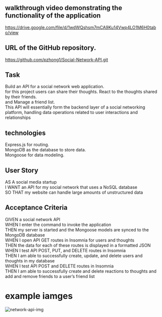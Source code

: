  ## walkthrough video demonstrating the functionality of the application 
https://drive.google.com/file/d/1wdWQshsm7mCA9Ku14Vwp4LO1M6H0tabo/view

 ## URL of the GitHub repository.
 https://github.com/pzhong1/Social-Network-API.git
 
## Task 
Build an API for a social network web application.  
for this project users can share their thoughts. React to the thoughts shared by their friends.  
and Manage a friend list.  
This API will essentially form the backend layer of a social networking platform, handling data operations related to user interactions and relationships  

## technologies

Express.js for routing.  
MongoDB as the database to store data.  
Mongoose  for data modeling.  


## User Story
AS A social media startup  
I WANT an API for my social network that uses a NoSQL database  
SO THAT my website can handle large amounts of unstructured data  

## Acceptance Criteria
GIVEN a social network API  
WHEN I enter the command to invoke the application  
THEN my server is started and the Mongoose models are synced to the MongoDB database  
WHEN I open API GET routes in Insomnia for users and thoughts  
THEN the data for each of these routes is displayed in a formatted JSON  
WHEN I test API POST, PUT, and DELETE routes in Insomnia  
THEN I am able to successfully create, update, and delete users and thoughts in my database    
WHEN I test API POST and DELETE routes in Insomnia  
THEN I am able to successfully create and delete reactions to thoughts and add and remove friends to a user’s friend list  

# example iamges
![network-api-img](https://github.com/pzhong1/Social-Network-API/assets/123424361/2fe8c529-235a-45d8-b10b-a5901c131598)
